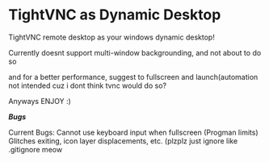 # TightVNC as Dynamic Desktop
TightVNC remote desktop as your windows dynamic desktop!

Currently doesnt support multi-window backgrounding, and not about to do so

and for a better performance, suggest to fullscreen and launch(automation not intended cuz i dont think tvnc would do so?

Anyways ENJOY :)

***Bugs***

Current Bugs: Cannot use keyboard input when fullscreen (Progman limits)
                    Glitches exiting, icon layer displacements, etc.
                  (plzplz just ignore like .gitignore meow
